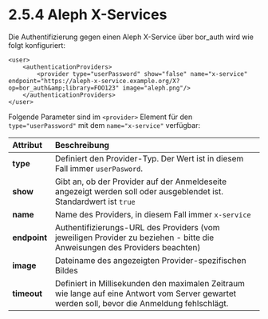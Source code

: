 # 2.5.4 Aleph X-Services

Die Authentifizierung gegen einen Aleph X-Service über bor\_auth wird wie folgt konfiguriert:

```markup
<user>
    <authenticationProviders>
        <provider type="userPassword" show="false" name="x-service" endpoint="https://aleph-x-service.example.org/X?op=bor_auth&amp;library=FOO123" image="aleph.png"/>
    </authenticationProviders> 
</user>
```

Folgende Parameter sind im `<provider>` Element für den `type="userPassword"` mit dem `name="x-service"` verfügbar:

| **Attribut** | Beschreibung |
| :--- | :--- |
| **type** | Definiert den Provider-Typ. Der Wert ist in diesem Fall immer `userPasword`. |
| **show** | Gibt an, ob der Provider auf der Anmeldeseite angezeigt werden soll oder ausgeblendet ist. Standardwert ist `true` |
| **name** | Name des Providers, in diesem Fall immer `x-service` |
| **endpoint** | Authentifizierungs-URL des Providers \(vom jeweiligen Provider zu beziehen - bitte die Anweisungen des Providers beachten\) |
| **image** | Dateiname des angezeigten Provider-spezifischen Bildes |
| **timeout** | Definiert in Millisekunden den maximalen Zeitraum wie lange auf eine Antwort vom Server gewartet werden soll, bevor die Anmeldung fehlschlägt. |

